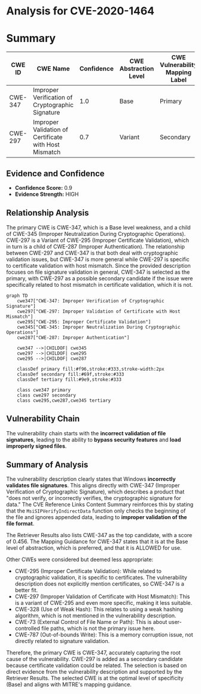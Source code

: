 # Analysis for CVE-2020-1464

# Summary
| CWE ID | CWE Name | Confidence | CWE Abstraction Level | CWE Vulnerability Mapping Label | CWE-Vulnerability Mapping Notes |
|---|---|---|---|---|---|
| CWE-347 | Improper Verification of Cryptographic Signature | 1.0 | Base | Primary | Allowed |
| CWE-297 | Improper Validation of Certificate with Host Mismatch | 0.7 | Variant | Secondary | Allowed |

## Evidence and Confidence

*   **Confidence Score:** 0.9
*   **Evidence Strength:** HIGH

## Relationship Analysis
The primary CWE is CWE-347, which is a Base level weakness, and a child of CWE-345 (Improper Neutralization During Cryptographic Operations). CWE-297 is a Variant of CWE-295 (Improper Certificate Validation), which in turn is a child of CWE-287 (Improper Authentication). The relationship between CWE-297 and CWE-347 is that both deal with cryptographic validation issues, but CWE-347 is more general while CWE-297 is specific to certificate validation with host mismatch. Since the provided description focuses on file signature validation in general, CWE-347 is selected as the primary, with CWE-297 as a possible secondary candidate if the issue were specifically related to host mismatch in certificate validation, which it is not.

```mermaid
graph TD
    cwe347["CWE-347: Improper Verification of Cryptographic Signature"]
    cwe297["CWE-297: Improper Validation of Certificate with Host Mismatch"]
    cwe295["CWE-295: Improper Certificate Validation"]
    cwe345["CWE-345: Improper Neutralization During Cryptographic Operations"]
    cwe287["CWE-287: Improper Authentication"]

    cwe347 -->|CHILDOF| cwe345
    cwe297 -->|CHILDOF| cwe295
    cwe295 -->|CHILDOF| cwe287

    classDef primary fill:#f96,stroke:#333,stroke-width:2px
    classDef secondary fill:#69f,stroke:#333
    classDef tertiary fill:#9e9,stroke:#333

    class cwe347 primary
    class cwe297 secondary
    class cwe295,cwe287,cwe345 tertiary
```

## Vulnerability Chain
The vulnerability chain starts with the **incorrect validation of file signatures**, leading to the ability to **bypass security features** and **load improperly signed files**.

## Summary of Analysis
The vulnerability description clearly states that Windows **incorrectly validates file signatures**. This aligns directly with CWE-347 (Improper Verification of Cryptographic Signature), which describes a product that "does not verify, or incorrectly verifies, the cryptographic signature for data." The CVE Reference Links Content Summary reinforces this by stating that the `MsiSIPVerifyIndirectData` function only checks the beginning of the file and ignores appended data, leading to **improper validation of the file format**.

The Retriever Results also lists CWE-347 as the top candidate, with a score of 0.456. The Mapping Guidance for CWE-347 states that it is at the Base level of abstraction, which is preferred, and that it is ALLOWED for use.

Other CWEs were considered but deemed less appropriate:

*   CWE-295 (Improper Certificate Validation): While related to cryptographic validation, it is specific to certificates. The vulnerability description does not explicitly mention certificates, so CWE-347 is a better fit.
*   CWE-297 (Improper Validation of Certificate with Host Mismatch): This is a variant of CWE-295 and even more specific, making it less suitable.
*   CWE-328 (Use of Weak Hash): This relates to using a weak hashing algorithm, which is not mentioned in the vulnerability description.
*   CWE-73 (External Control of File Name or Path): This is about user-controlled file paths, which is not the primary issue here.
*   CWE-787 (Out-of-bounds Write): This is a memory corruption issue, not directly related to signature validation.

Therefore, the primary CWE is CWE-347, accurately capturing the root cause of the vulnerability. CWE-297 is added as a secondary candidate because certificate validation could be related. The selection is based on direct evidence from the vulnerability description and supported by the Retriever Results. The selected CWE is at the optimal level of specificity (Base) and aligns with MITRE's mapping guidance.